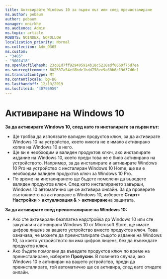 ```yaml
---
title: Активирайте Windows 10 за първи път или след преинсталиране
ms.author: pebaum
author: pebaum
manager: mnirkhe
ms.audience: Admin
ms.topic: article
ROBOTS: NOINDEX, NOFOLLOW
localization_priority: Normal
ms.collection: Adm_O365
ms.custom:
- "3485"
- "9001418"
ms.openlocfilehash: 23c01d7ff929495914b18c5218adf8669f76d7ea
ms.sourcegitcommit: 802537a54ef8bde1bdd758ee9a60b6c19d37d6e1
ms.translationtype: MT
ms.contentlocale: bg-BG
ms.lasthandoff: 12/19/2019
ms.locfileid: "40795959"
---
```

# <a name="activate-windows-10"></a>Активиране на Windows 10

**За да активирате Windows 10, след като го инсталирате за първи път:**

- Ще трябва да използвате валиден продуктов ключ, за да активирате Windows 10 на устройство, което никога не е имало активирано копие на Windows 10 в него.
- Ще ви е необходим и валиден продуктов ключ, ако инсталирате издание на Windows 10, което преди това не е било активирано на устройството. Например, за да инсталирате и активирате Windows 10 Pro на устройство с инсталиран Windows 10 Home, ще ви е необходим валиден продуктов ключ за Windows 10 Pro.
- По време на инсталирането ще бъдете помолени да въведете валиден продуктов ключ. След като инсталирането завърши, Windows 10 автоматично ще се активира онлайн. За да проверите състоянието на активиране в Windows 10, изберете **Старт**> **Настройки** > **актуализация &** > **активиране**на защитата.

**За да активирате след преинсталиране на Windows 10:**

- Ако сте активирали безплатна надстройка до Windows 10 или сте закупили и активирали Windows 10 от Microsoft Store, ще имате цифров лиценз за вашето устройство вместо продуктов ключ. Това означава, че можете да преинсталирате същото издание на Windows 10, за което устройството ви има цифров лиценз, без да въвеждате продуктов ключ.
- Ако бъдете помолени да въведете продуктов ключ по време на преинсталиране, изберете **Пропусни**. В повечето случаи, ако Windows 10 е активиран на вашето устройство, преди да преинсталирате, той автоматично ще се активира, след като отидете онлайн.
